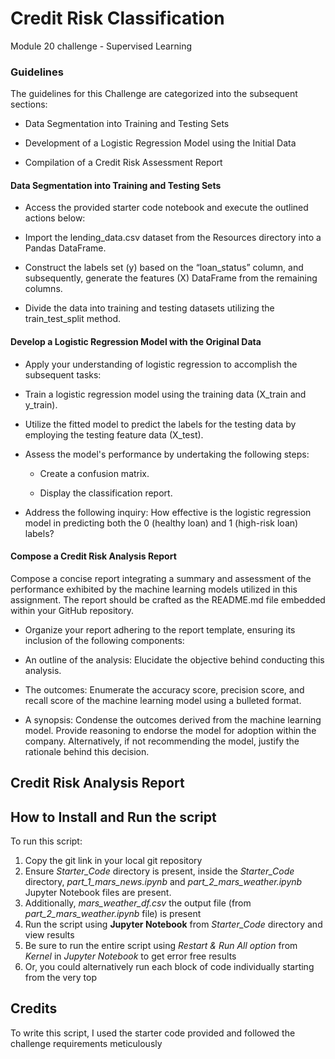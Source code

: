 # Credit Risk Classification
Module 20 challenge - Supervised Learning

### Guidelines
The guidelines for this Challenge are categorized into the subsequent sections:

* Data Segmentation into Training and Testing Sets

* Development of a Logistic Regression Model using the Initial Data

* Compilation of a Credit Risk Assessment Report

#### Data Segmentation into Training and Testing Sets
* Access the provided starter code notebook and execute the outlined actions below:

* Import the lending_data.csv dataset from the Resources directory into a Pandas DataFrame.

* Construct the labels set (y) based on the “loan_status” column, and subsequently, generate the features (X) DataFrame from the remaining columns.

* Divide the data into training and testing datasets utilizing the train_test_split method.

#### Develop a Logistic Regression Model with the Original Data

* Apply your understanding of logistic regression to accomplish the subsequent tasks:

* Train a logistic regression model using the training data (X_train and y_train).

* Utilize the fitted model to predict the labels for the testing data by employing the testing feature data (X_test).

* Assess the model's performance by undertaking the following steps:

    * Create a confusion matrix.

    * Display the classification report.

* Address the following inquiry: How effective is the logistic regression model in predicting both the 0 (healthy loan) and 1 (high-risk loan) labels?

#### Compose a Credit Risk Analysis Report
Compose a concise report integrating a summary and assessment of the performance exhibited by the machine learning models utilized in this assignment. The report should be crafted as the README.md file embedded within your GitHub repository.

* Organize your report adhering to the report template, ensuring its inclusion of the following components:

* An outline of the analysis: Elucidate the objective behind conducting this analysis.

* The outcomes: Enumerate the accuracy score, precision score, and recall score of the machine learning model using a bulleted format.

* A synopsis: Condense the outcomes derived from the machine learning model. Provide reasoning to endorse the model for adoption within the company. Alternatively, if not recommending the model, justify the rationale behind this decision.

## Credit Risk Analysis Report



## How to Install and Run the script

To run this script:
1. Copy the git link in your local git repository
2. Ensure *Starter_Code* directory is present, inside the *Starter_Code* directory, *part_1_mars_news.ipynb* and *part_2_mars_weather.ipynb* Jupyter Notebook files are present. 
3. Additionally, *mars_weather_df.csv* the output file (from *part_2_mars_weather.ipynb* file) is present
4. Run the script using **Jupyter Notebook** from *Starter_Code* directory and view results
5. Be sure to run the entire script using *Restart & Run All option* from *Kernel* in *Jupyter Notebook* to get error free results
6. Or, you could alternatively run each block of code individually starting from the very top 

## Credits

To write this script, I used the starter code provided and followed the challenge requirements meticulously